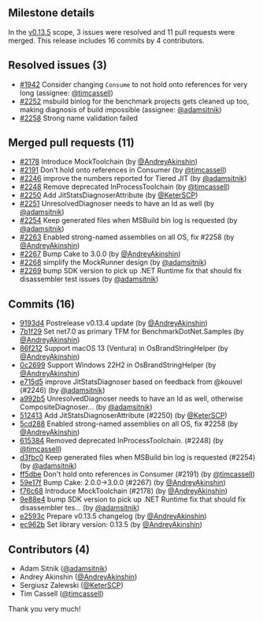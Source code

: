 ## Milestone details

In the [v0.13.5](https://github.com/dotnet/BenchmarkDotNet/issues?q=milestone:v0.13.5) scope, 
3 issues were resolved and 11 pull requests were merged.
This release includes 16 commits by 4 contributors.

## Resolved issues (3)

* [#1942](https://github.com/dotnet/BenchmarkDotNet/issues/1942) Consider changing `Consume` to not hold onto references for very long (assignee: [@timcassell](https://github.com/timcassell))
* [#2252](https://github.com/dotnet/BenchmarkDotNet/issues/2252) msbuild binlog for the benchmark projects gets cleaned up too, making diagnosis of build impossible (assignee: [@adamsitnik](https://github.com/adamsitnik))
* [#2258](https://github.com/dotnet/BenchmarkDotNet/issues/2258) Strong name validation failed

## Merged pull requests (11)

* [#2178](https://github.com/dotnet/BenchmarkDotNet/pull/2178) Introduce MockToolchain (by [@AndreyAkinshin](https://github.com/AndreyAkinshin))
* [#2191](https://github.com/dotnet/BenchmarkDotNet/pull/2191) Don't hold onto references in Consumer (by [@timcassell](https://github.com/timcassell))
* [#2246](https://github.com/dotnet/BenchmarkDotNet/pull/2246) improve the numbers reported for Tiered JIT (by [@adamsitnik](https://github.com/adamsitnik))
* [#2248](https://github.com/dotnet/BenchmarkDotNet/pull/2248) Remove deprecated InProcessToolchain (by [@timcassell](https://github.com/timcassell))
* [#2250](https://github.com/dotnet/BenchmarkDotNet/pull/2250) Add JitStatsDiagnoserAttribute (by [@KeterSCP](https://github.com/KeterSCP))
* [#2251](https://github.com/dotnet/BenchmarkDotNet/pull/2251) UnresolvedDiagnoser needs to have an Id as well (by [@adamsitnik](https://github.com/adamsitnik))
* [#2254](https://github.com/dotnet/BenchmarkDotNet/pull/2254) Keep generated files when MSBuild bin log is requested (by [@adamsitnik](https://github.com/adamsitnik))
* [#2263](https://github.com/dotnet/BenchmarkDotNet/pull/2263) Enabled strong-named assemblies on all OS, fix #2258 (by [@AndreyAkinshin](https://github.com/AndreyAkinshin))
* [#2267](https://github.com/dotnet/BenchmarkDotNet/pull/2267) Bump Cake to 3.0.0 (by [@AndreyAkinshin](https://github.com/AndreyAkinshin))
* [#2268](https://github.com/dotnet/BenchmarkDotNet/pull/2268) simplify the MockRunner design (by [@adamsitnik](https://github.com/adamsitnik))
* [#2269](https://github.com/dotnet/BenchmarkDotNet/pull/2269) bump SDK version to pick up .NET Runtime fix that should fix disassembler test issues (by [@adamsitnik](https://github.com/adamsitnik))

## Commits (16)

* [9193d4](https://github.com/dotnet/BenchmarkDotNet/commit/9193d45c89516d9cf8036fe0393f5589c17aa502) Postrelease v0.13.4 update (by [@AndreyAkinshin](https://github.com/AndreyAkinshin))
* [7b1f29](https://github.com/dotnet/BenchmarkDotNet/commit/7b1f29c041e12ed01c1a4331a6572bda4b912c2a) Set net7.0 as primary TFM for BenchmarkDotNet.Samples (by [@AndreyAkinshin](https://github.com/AndreyAkinshin))
* [86f212](https://github.com/dotnet/BenchmarkDotNet/commit/86f212b79e297d87d3942e4c50130fe6e214f3c8) Support macOS 13 (Ventura) in OsBrandStringHelper (by [@AndreyAkinshin](https://github.com/AndreyAkinshin))
* [0c2699](https://github.com/dotnet/BenchmarkDotNet/commit/0c26996ea685a99068aca71e7ae547b0851d3c64) Support Windows 22H2 in OsBrandStringHelper (by [@AndreyAkinshin](https://github.com/AndreyAkinshin))
* [e715d5](https://github.com/dotnet/BenchmarkDotNet/commit/e715d5bb63984fca65120d9a497f7d16395f9e5b) improve JitStatsDiagnoser based on feedback from @kouvel (#2246) (by [@adamsitnik](https://github.com/adamsitnik))
* [a992b5](https://github.com/dotnet/BenchmarkDotNet/commit/a992b57490e844acf587bc2e01b08a7040dbc8e2) UnresolvedDiagnoser needs to have an Id as well, otherwise CompositeDiagnoser... (by [@adamsitnik](https://github.com/adamsitnik))
* [512413](https://github.com/dotnet/BenchmarkDotNet/commit/512413ceb24077154bdf6d6306138accffe64c7a) Add JitStatsDiagnoserAttribute (#2250) (by [@KeterSCP](https://github.com/KeterSCP))
* [5cd288](https://github.com/dotnet/BenchmarkDotNet/commit/5cd288996ca13292fcf638be299c097a600aea7b) Enabled strong-named assemblies on all OS, fix #2258 (by [@AndreyAkinshin](https://github.com/AndreyAkinshin))
* [615384](https://github.com/dotnet/BenchmarkDotNet/commit/615384d2553434d7f35c03ab3174d761f82c6c2d) Removed deprecated InProcessToolchain. (#2248) (by [@timcassell](https://github.com/timcassell))
* [d3fbc0](https://github.com/dotnet/BenchmarkDotNet/commit/d3fbc03d6dabeb52f23c6b7e50287150e66957cc) Keep generated files when MSBuild bin log is requested (#2254) (by [@adamsitnik](https://github.com/adamsitnik))
* [ff5dbe](https://github.com/dotnet/BenchmarkDotNet/commit/ff5dbe662478f547e4be8d734eaeb6a106f40875) Don't hold onto references in Consumer (#2191) (by [@timcassell](https://github.com/timcassell))
* [59e17f](https://github.com/dotnet/BenchmarkDotNet/commit/59e17fc30b85439072dd070007a308be9fe67c18) Bump Cake: 2.0.0->3.0.0 (#2267) (by [@AndreyAkinshin](https://github.com/AndreyAkinshin))
* [f76c68](https://github.com/dotnet/BenchmarkDotNet/commit/f76c6829826518f43b4e79d26d34a2133109bd61) Introduce MockToolchain (#2178) (by [@AndreyAkinshin](https://github.com/AndreyAkinshin))
* [9e88e4](https://github.com/dotnet/BenchmarkDotNet/commit/9e88e47a63836132ae1f8a0d816a9c21b83d7878) bump SDK version to pick up .NET Runtime fix that should fix disassembler tes... (by [@adamsitnik](https://github.com/adamsitnik))
* [e2593c](https://github.com/dotnet/BenchmarkDotNet/commit/e2593ccbc8d81beeaa3aebafd41394a317721c04) Prepare v0.13.5 changelog (by [@AndreyAkinshin](https://github.com/AndreyAkinshin))
* [ec962b](https://github.com/dotnet/BenchmarkDotNet/commit/ec962b0bd6854c991d7a3ebd77037579165acb36) Set library version: 0.13.5 (by [@AndreyAkinshin](https://github.com/AndreyAkinshin))

## Contributors (4)

* Adam Sitnik ([@adamsitnik](https://github.com/adamsitnik))
* Andrey Akinshin ([@AndreyAkinshin](https://github.com/AndreyAkinshin))
* Sergiusz Zalewski ([@KeterSCP](https://github.com/KeterSCP))
* Tim Cassell ([@timcassell](https://github.com/timcassell))

Thank you very much!

